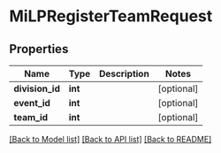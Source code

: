 # MiLPRegisterTeamRequest

## Properties
Name | Type | Description | Notes
------------ | ------------- | ------------- | -------------
**division_id** | **int** |  | [optional] 
**event_id** | **int** |  | [optional] 
**team_id** | **int** |  | [optional] 

[[Back to Model list]](../README.md#documentation-for-models) [[Back to API list]](../README.md#documentation-for-api-endpoints) [[Back to README]](../README.md)

